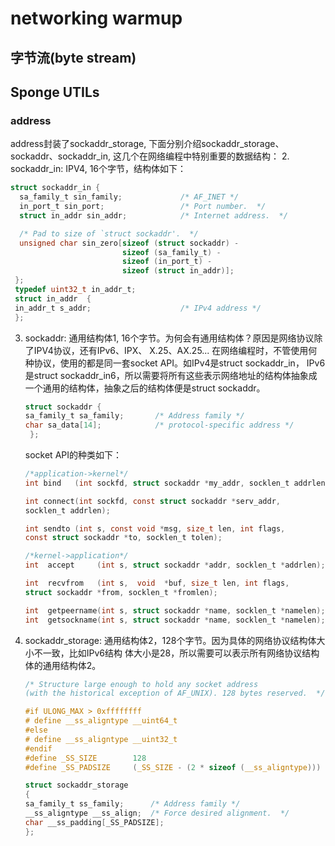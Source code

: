 # networking warmup

## 字节流(byte stream)

##  Sponge UTILs
### address
address封装了sockaddr_storage, 下面分别介绍sockaddr_storage、sockaddr、sockaddr_in,
这几个在网络编程中特别重要的数据结构：
2. sockaddr_in: IPV4, 16个字节，结构体如下：
   ```c
   struct sockaddr_in {
     sa_family_t sin_family;             /* AF_INET */
     in_port_t sin_port;                 /* Port number.  */
     struct in_addr sin_addr;            /* Internet address.  */

     /* Pad to size of `struct sockaddr'.  */
     unsigned char sin_zero[sizeof (struct sockaddr) -
                            sizeof (sa_family_t) -
                            sizeof (in_port_t) -
                            sizeof (struct in_addr)];
    };
    typedef uint32_t in_addr_t;
    struct in_addr  {
    in_addr_t s_addr;                    /* IPv4 address */
    };
   ```
3. sockaddr: 通用结构体1, 16个字节。为何会有通用结构体？原因是网络协议除了IPV4协议，还有IPv6、IPX、
X.25、AX.25... 在网络编程时，不管使用何种协议，使用的都是同一套socket API。如IPv4是struct sockaddr_in，
IPv6是struct sockaddr_in6，所以需要将所有这些表示网络地址的结构体抽象成一个通用的结构体，抽象之后的结构体便是struct sockaddr。
   ```c
   struct sockaddr { 
   sa_family_t sa_family;       /* Address family */
   char sa_data[14];            /* protocol-specific address */
    };
   ``` 
    socket API的种类如下：
    ```c
    /*application->kernel*/
    int bind   (int sockfd, struct sockaddr *my_addr, socklen_t addrlen);
    
    int connect(int sockfd, const struct sockaddr *serv_addr,
    socklen_t addrlen);
    
    int sendto (int s, const void *msg, size_t len, int flags,
    const struct sockaddr *to, socklen_t tolen);
    
    /*kernel->application*/
    int  accept     (int s, struct sockaddr *addr, socklen_t *addrlen);
    
    int  recvfrom   (int s,  void  *buf, size_t len, int flags,
    struct sockaddr *from, socklen_t *fromlen);
    
    int  getpeername(int s, struct sockaddr *name, socklen_t *namelen);
    int  getsockname(int s, struct sockaddr *name, socklen_t *namelen);
    ```
4. sockaddr_storage: 通用结构体2，128个字节。因为具体的网络协议结构体大小不一致，比如IPv6结构
体大小是28，所以需要可以表示所有网络协议结构体的通用结构体2。
    ```c
   /* Structure large enough to hold any socket address
    (with the historical exception of AF_UNIX). 128 bytes reserved.  */
    
    #if ULONG_MAX > 0xffffffff
    # define __ss_aligntype __uint64_t
    #else
    # define __ss_aligntype __uint32_t
    #endif
    #define _SS_SIZE        128
    #define _SS_PADSIZE     (_SS_SIZE - (2 * sizeof (__ss_aligntype)))
    
    struct sockaddr_storage
    {
    sa_family_t ss_family;      /* Address family */
    __ss_aligntype __ss_align;  /* Force desired alignment.  */
    char __ss_padding[_SS_PADSIZE];
    };
   ```

